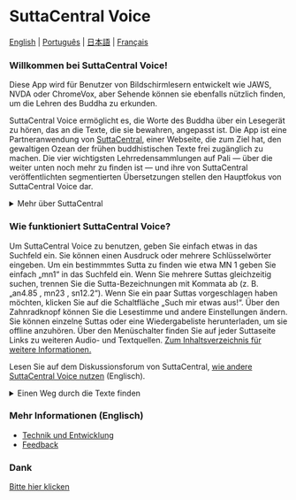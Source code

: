 # SuttaCentral Voice
[English](https://github.com/sc-voice/sc-voice/wiki)  |  [Português](https://github.com/sc-voice/sc-voice/wiki/Home-PT)  |  [日本語](https://github.com/sc-voice/sc-voice/wiki/Home-JA)  |  [Français](https://github.com/sc-voice/sc-voice/wiki/Home-FR)

### Willkommen bei SuttaCentral Voice! 

Diese App wird für Benutzer von Bildschirmlesern entwickelt wie JAWS, NVDA oder ChromeVox, aber Sehende können sie ebenfalls nützlich finden, um die Lehren des Buddha zu erkunden.

SuttaCentral Voice ermöglicht es, die Worte des Buddha über ein Lesegerät zu hören, das an die Texte, die sie bewahren, angepasst ist. Die App ist eine Partneranwendung von <a href="https://suttacentral.net" target="_blank">SuttaCentral</a>, einer Webseite, die zum Ziel hat, den gewaltigen Ozean der frühen buddhistischen Texte frei zugänglich zu machen. Die vier wichtigsten Lehrredensammlungen auf Pali — über die weiter unten noch mehr zu finden ist — und ihre von SuttaCentral veröffentlichten segmentierten Übersetzungen stellen den Hauptfokus von SuttaCentral Voice dar.

<details>
<summary>Mehr über SuttaCentral</summary>

- <a href="https://github.com/sc-voice/sc-voice/wiki/%C3%9Cber-SuttaCentral">Über SuttaCentral</a>
- <a href="https://github.com/sc-voice/sc-voice/wiki/Einf%C3%BChrung-zu-SuttaCentral" target="_blank">Einführung zu SuttaCentral</a> 
- <a href="https://github.com/sc-voice/sc-voice/wiki/Methodik-und-Quellen" target="_blank">SuttaCentrals Methodik</a>
- <a href="https://github.com/sc-voice/sc-voice/wiki/Nummerierung-der-Suttas" target="_blank">SuttaCentrals Nummerierungssystem</a>
- <a href="https://github.com/sc-voice/sc-voice/wiki/Abk%C3%BCrzungen" target="_blank">Von SuttaCentral benutzte Abkürzungen</a>
- <a href="https://github.com/sc-voice/sc-voice/wiki/Sprachen-auf-SuttaCentral">Sprachen auf SuttaCentral</a>
- <a href="https://github.com/sc-voice/sc-voice/wiki/W%C3%BCrdigung" target="_blank">Würdigung</a>
- <a href="https://github.com/sc-voice/sc-voice/wiki/Lizenzen">Lizenzen</a>
- <a href="https://github.com/sc-voice/sc-voice/wiki/Zum-Herunterladen">Zum Herunterladen</a>
- <a href="https://github.com/sc-voice/sc-voice/wiki/Spenden-an-SuttaCentral">Spenden</a>

</details>

### Wie funktioniert SuttaCentral Voice?

Um SuttaCentral Voice zu benutzen, geben Sie einfach etwas in das Suchfeld ein. Sie können einen Ausdruck oder mehrere Schlüsselwörter eingeben. Um ein bestimmmtes Sutta zu finden wie etwa MN 1 geben Sie einfach „mn1“ in das Suchfeld ein. Wenn Sie mehrere Suttas gleichzeitig suchen, trennen Sie die Sutta-Bezeichnungen mit Kommata ab (z. B. „an4.85 <span aria-label="Komma"> </span><span aria-hidden="true">,</span> mn23 <span aria-label="Komma"> </span><span aria-hidden="true">,</span> sn12.2“). Wenn Sie ein paar Suttas vorgeschlagen haben möchten, klicken Sie auf die Schaltfläche „Such mir etwas aus!“. Über den Zahnradknopf können Sie die Lesestimme und andere Einstellungen ändern. Sie können einzelne Suttas oder eine Wiedergabeliste herunterladen, um sie offline anzuhören. Über den Menüschalter finden Sie auf jeder Suttaseite Links zu weiteren Audio- und Textquellen.
[Zum Inhaltsverzeichnis für weitere Informationen.](https://github.com/sc-voice/sc-voice/wiki/Inhaltsverzeichnis)

Lesen Sie auf dem Diskussionsforum von SuttaCentral, <a href="https://discourse.suttacentral.net/t/how-do-you-use-suttacentral-voice/12384" target="_blank">wie andere SuttaCentral Voice nutzen</a> (Englisch).

<details>
<summary>Einen Weg durch die Texte finden</summary>

Auf SuttaCentral finden Sie allgemeine Einführungen zu den beiden Abschnitten des Palikanon, in denen die Unterweisungen des Buddha niedergelegt sind: 

- <a href="https://suttacentral.net/discourses" target="_blank">Introduction to the Discourses</a>
- <a href="https://suttacentral.net/vinaya" target="_blank">Introduction to the Vinaya (Monastic Code)</a>

Ebenso gibt es auf SuttaCentral umfangreiche Leitfäden zu den Palisammlungen, die zahlreiche Einzelheiten und Feinheiten ausführlich behandeln:

- [Ein Leitfaden zu den Pali-Suttas](https://github.com/sc-voice/sc-voice/wiki/Ein-Leitfaden-zu-den-Pali%E2%80%90Suttas)
- <a href="https://suttacentral.net/dn-guide-sujato" target="_blank">The Long Discourses: Dhamma as literature and compilation</a>
- <a href="https://suttacentral.net/mn-guide-sujato" target="_blank">The Middle Discourses: conversations on matters of deep truth</a>
- <a href="https://suttacentral.net/sn-guide-sujato" target="_blank">The Linked Discourses: the blueprint for Buddhist philosophy</a>
- <a href="https://suttacentral.net/an-guide-sujato" target="_blank">The Numbered Discourses: things that are useful every day</a>

Die folgenden Indexe sowie ein Pali-Glossar können ebenfalls helfen, das zu finden, was Sie suchen:

- <a href="https://suttacentral.net/subjects" target="_blank">Index of Subjects</a>
- <a href="https://suttacentral.net/similes" target="_blank">Index of Similes</a>
- <a href="https://suttacentral.net/names" target="_blank">Index of Names</a>
- <a href="https://suttacentral.net/terminology" target="_blank">Basic Pali Terminology</a>

</details>

### Mehr Informationen (Englisch)
- <a href="https://github.com/sc-voice/sc-voice/wiki/Inhaltsverzeichnis#Technik-und-Entwicklung" target="_blank">Technik und Entwicklung</a>
- <a href="https://discourse.suttacentral.net/tags/sc-voice" target="_blank">Feedback</a>

### Dank
[Bitte hier klicken](https://github.com/sc-voice/sc-voice/wiki/Dank)
